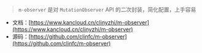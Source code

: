 > `m-observer` 是对 `MutationObserver` API 的二次封装，简化配置，上手容易

-   文档：[https://www.kancloud.cn/clinyzhi/m-observer](https://www.kancloud.cn/clinyzhi/m-observer)
-   源码：[https://github.com/clinfc/m-observer](https://github.com/clinfc/m-observer)
